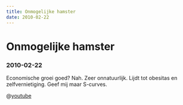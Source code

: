 ```yaml
---
title: Onmogelijke hamster
date: 2010-02-22
---
```


# Onmogelijke hamster
### 2010-02-22

Economische groei goed? Nah. Zeer onnatuurlijk. Lijdt tot obesitas en zelfvernietiging. Geef mij maar S-curves.

@[youtube](bqz3R1NpXzM)